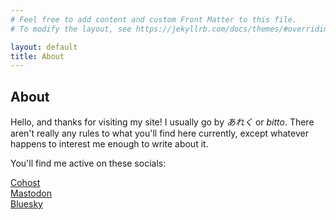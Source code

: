 ```yaml
---
# Feel free to add content and custom Front Matter to this file.
# To modify the layout, see https://jekyllrb.com/docs/themes/#overriding-theme-defaults

layout: default
title: About
---
```


<h2>About</h2>

Hello, and thanks for visiting my site! I usually go by *あれく* or *bitto*. There aren't really any rules to what you'll find here currently, except whatever happens to interest me enough to write about it.

You'll find me active on these socials:

[Cohost](cohost.org/bitto/)<br />
[Mastodon](https://kirakiratter.com/@bitbybyte)<br />
[Bluesky](https://bsky.app/profile/bitbybyte.bsky.social)